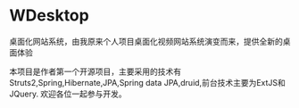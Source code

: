WDesktop
========

桌面化网站系统，由我原来个人项目桌面化视频网站系统演变而来，提供全新的桌面体验

本项目是作者第一个开源项目，主要采用的技术有Struts2,Spring,Hibernate,JPA,Spring data JPA,druid,前台技术主要为ExtJS和JQuery.
欢迎各位一起参与开发。
